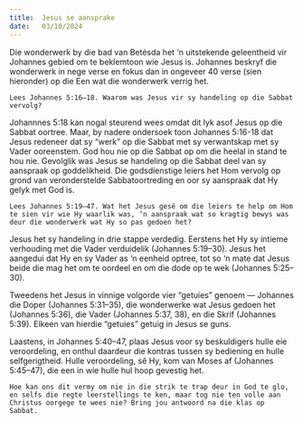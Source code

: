 ```yaml
---
title:  Jesus se aansprake
date:   03/10/2024
---
```


Die wonderwerk by die bad van Betésda het ‘n uitstekende geleentheid vir Johannes gebied om te beklemtoon wie Jesus is. Johannes beskryf die wonderwerk in nege verse en fokus dan in ongeveer 40 verse (sien hieronder) op die Een wat die wonderwerk verrig het.

`Lees Johannes 5:16–18. Waarom was Jesus vir sy handeling op die Sabbat vervolg?`

Johannnes 5:18 kan nogal steurend wees omdat dit lyk asof Jesus op die Sabbat oortree. Maar, by nadere ondersoek toon Johannes 5:16-18 dat Jesus redeneer dat sy “werk” op die Sabbat met sy verwantskap met sy Vader ooreenstem. God hou nie op die Sabbat op om die heelal in stand te hou nie. Gevolglik was Jesus se handeling op die Sabbat deel van sy aanspraak op goddelikheid. Die godsdienstige leiers het Hom vervolg op grond van veronderstelde Sabbatoortreding en oor sy aanspraak dat Hy gelyk met God is.

`Lees Johannes 5:19–47. Wat het Jesus gesê om die leiers te help om Hom te sien vir wie Hy waarlik was, ‘n aanspraak wat so kragtig bewys was deur die wonderwerk wat Hy so pas gedoen het?`

Jesus het sy handeling in drie stappe verdedig. Eerstens het Hy sy intieme verhouding met die Vader verduidelik (Johannes 5:19–30). Jesus het aangedui dat Hy en sy Vader as ‘n eenheid optree, tot so ‘n mate dat Jesus beide die mag het om te oordeel en om die dode op te wek (Johannes 5:25–30).

Tweedens het Jesus in vinnige volgorde vier “getuies” genoem — Johannes die Doper (Johannes 5:31–35), die wonderwerke wat Jesus gedoen het (Johannes 5:36), die Vader (Johannes 5:37, 38), en die Skrif (Johannes 5:39). Elkeen van hierdie “getuies” getuig in Jesus se guns.

Laastens, in Johannes 5:40–47, plaas Jesus voor sy beskuldigers hulle eie veroordeling, en onthul daardeur die kontras tussen sy bediening en hulle selfgerigtheid. Hulle veroordeling, sê Hy, kom van Moses af (Johannes 5:45–47), die een in wie hulle hul hoop gevestig het.

`Hoe kan ons dit vermy om nie in die strik te trap deur in God te glo, en selfs die regte leerstellings te ken, maar tog nie ten volle aan Christus oorgege te wees nie? Bring jou antwoord na die klas op Sabbat.`